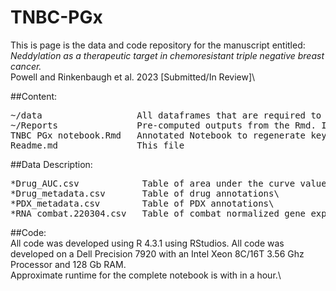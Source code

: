 # TNBC-PGx
This is page is the data and code repository for the manuscript entitled:\
_Neddylation as a therapeutic target in chemoresistant triple negative breast cancer._\
Powell and Rinkenbaugh et al. 2023 [Submitted/In Review]\

##Content:<br>
<pre>
~/data                  All dataframes that are required to run the Rmd and replicate analysis\
~/Reports               Pre-computed outputs from the Rmd. Interactive HTML files likely need to be downloaded before opening\
TNBC PGx notebook.Rmd   Annotated Notebook to regenerate key figures\
Readme.md               This file
</pre>

##Data Description:<br>
<pre>
*Drug_AUC.csv            Table of area under the curve values for the in vitro high throughput screen\
*Drug_metadata.csv       Table of drug annotations\
*PDX_metadata.csv        Table of PDX annotations\
*RNA_combat.220304.csv   Table of combat normalized gene expression values.\
</pre>

##Code:\
All code was developed using R 4.3.1 using RStudios. All code was developed on a Dell Precision 7920 with an Intel Xeon 8C/16T 3.56 Ghz Processor and 128 Gb RAM.\
Approximate runtime for the complete notebook is with in a hour.\
